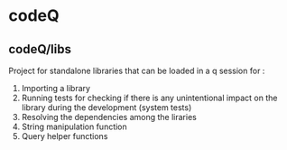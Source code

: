 # codeQ

## codeQ/libs

Project for standalone libraries that can be loaded in a q session for :

1. Importing a library
2. Running tests for checking if there is any unintentional impact on the library during the development (system tests)
3. Resolving the dependencies among the liraries
4. String manipulation function
5. Query helper functions
